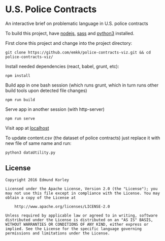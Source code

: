# U.S. Police Contracts
An interactive brief on problematic language in U.S. police contracts

To build this project, have [nodejs](https://nodejs.org), [sass](http://sass-lang.com/install) and [python3](https://www.python.org/download/releases/3.0/) installed.

First clone this project and change into the project directory:

`git clone https://github.com/emkk/police-contracts-viz.git && cd police-contracts-viz/`

Install needed dependencies (react, babel, grunt, etc):

`npm install`

Build app in one bash session (which runs grunt, which in turn runs other build tools upon detected file changes)

`npm run build`

Serve app in another session (with http-server)

`npm run serve`

Visit app at [localhost](http://localhost:8080)

To update content.csv (the dataset of police contracts) just replace it with new file of same name and run:

`python3 dataUtility.py`

## License

	Copyright 2016 Edmund Korley

	Licensed under the Apache License, Version 2.0 (the "License"); you may not use this file except in compliance with the License. You may obtain a copy of the License at

		http://www.apache.org/licenses/LICENSE-2.0

	Unless required by applicable law or agreed to in writing, software distributed under the License is distributed on an "AS IS" BASIS, WITHOUT WARRANTIES OR CONDITIONS OF ANY KIND, either express or implied. See the License for the specific language governing permissions and limitations under the License.

